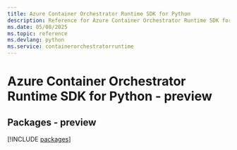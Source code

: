 ```yaml
---
title: Azure Container Orchestrator Runtime SDK for Python
description: Reference for Azure Container Orchestrator Runtime SDK for Python
ms.date: 05/08/2025
ms.topic: reference
ms.devlang: python
ms.service: containerorchestratorruntime
---
```

# Azure Container Orchestrator Runtime SDK for Python - preview
## Packages - preview
[!INCLUDE [packages](container-orchestrator-runtime-index.md)]